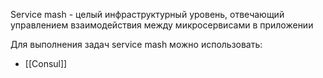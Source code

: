 Service mash - целый инфраструктурный уровень, отвечающий управлением взаимодействия между микросервисами в приложении

Для выполнения задач service mash можно использовать:
- [[Consul]]
